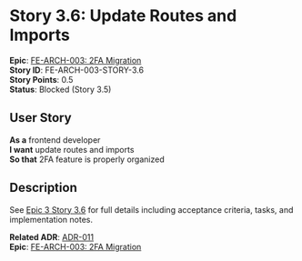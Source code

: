 # Story 3.6: Update Routes and Imports

**Epic**: [FE-ARCH-003: 2FA Migration](../../epics/FE-ARCH-003-TWOFA-MIGRATION.md)  
**Story ID**: FE-ARCH-003-STORY-3.6  
**Story Points**: 0.5  
**Status**: Blocked (Story 3.5)  

## User Story
**As a** frontend developer  
**I want** update routes and imports  
**So that** 2FA feature is properly organized

## Description
See [Epic 3 Story 3.6](../../epics/FE-ARCH-003-TWOFA-MIGRATION.md#story-36) for full details including acceptance criteria, tasks, and implementation notes.

**Related ADR**: [ADR-011](../../architecture/adr/ADR-011-FRONTEND-FILE-ARCHITECTURE.md)  
**Epic**: [FE-ARCH-003: 2FA Migration](../../epics/FE-ARCH-003-TWOFA-MIGRATION.md)
